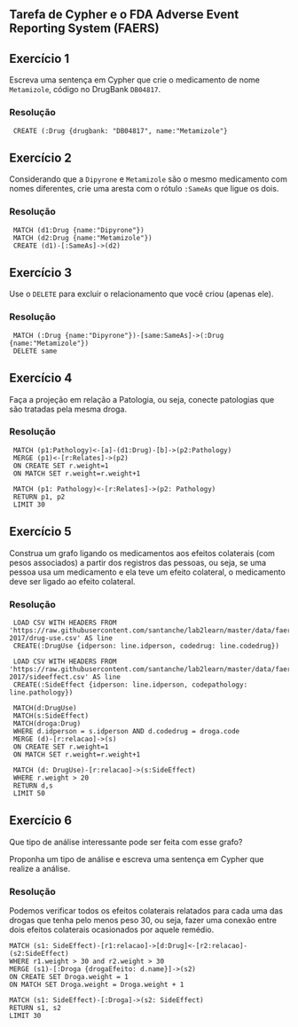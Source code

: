 ## Tarefa de Cypher e o FDA Adverse Event Reporting System (FAERS)

## Exercício 1

Escreva uma sentença em Cypher que crie o medicamento de nome `Metamizole`, código no DrugBank `DB04817`.

### Resolução
~~~cypher
 CREATE (:Drug {drugbank: "DB04817", name:"Metamizole"}
~~~

## Exercício 2

Considerando que a `Dipyrone` e `Metamizole` são o mesmo medicamento com nomes diferentes, crie uma aresta com o rótulo `:SameAs` que ligue os dois.

### Resolução
~~~cypher
 MATCH (d1:Drug {name:"Dipyrone"})
 MATCH (d2:Drug {name:"Metamizole"})
 CREATE (d1)-[:SameAs]->(d2)
~~~

## Exercício 3

Use o `DELETE` para excluir o relacionamento que você criou (apenas ele).

### Resolução
~~~cypher
 MATCH (:Drug {name:"Dipyrone"})-[same:SameAs]->(:Drug {name:"Metamizole"})
 DELETE same
~~~

## Exercício 4

Faça a projeção em relação a Patologia, ou seja, conecte patologias que são tratadas pela mesma droga.

### Resolução
~~~cypher
 MATCH (p1:Pathology)<-[a]-(d1:Drug)-[b]->(p2:Pathology)
 MERGE (p1)<-[r:Relates]->(p2)
 ON CREATE SET r.weight=1
 ON MATCH SET r.weight=r.weight+1

 MATCH (p1: Pathology)<-[r:Relates]->(p2: Pathology) 
 RETURN p1, p2
 LIMIT 30
~~~

## Exercício 5

Construa um grafo ligando os medicamentos aos efeitos colaterais (com pesos associados) a partir dos registros das pessoas, ou seja, se uma pessoa usa um medicamento e ela teve um efeito colateral, o medicamento deve ser ligado ao efeito colateral.

### Resolução
~~~cypher
 LOAD CSV WITH HEADERS FROM 'https://raw.githubusercontent.com/santanche/lab2learn/master/data/faers-2017/drug-use.csv' AS line
 CREATE(:DrugUse {idperson: line.idperson, codedrug: line.codedrug})

 LOAD CSV WITH HEADERS FROM 'https://raw.githubusercontent.com/santanche/lab2learn/master/data/faers-2017/sideeffect.csv' AS line
 CREATE(:SideEffect {idperson: line.idperson, codepathology: line.pathology})

 MATCH(d:DrugUse)
 MATCH(s:SideEffect)
 MATCH(droga:Drug)
 WHERE d.idperson = s.idperson AND d.codedrug = droga.code
 MERGE (d)-[r:relacao]->(s)
 ON CREATE SET r.weight=1
 ON MATCH SET r.weight=r.weight+1

 MATCH (d: DrugUse)-[r:relacao]->(s:SideEffect)
 WHERE r.weight > 20
 RETURN d,s
 LIMIT 50
~~~

## Exercício 6

Que tipo de análise interessante pode ser feita com esse grafo?

Proponha um tipo de análise e escreva uma sentença em Cypher que realize a análise.

### Resolução

Podemos verificar todos os efeitos colaterais relatados para cada uma das drogas que tenha pelo menos peso 30, ou seja, fazer uma conexão entre dois efeitos colaterais ocasionados por aquele remédio.

~~~cypher
MATCH (s1: SideEffect)-[r1:relacao]->[d:Drug]<-[r2:relacao]-(s2:SideEffect)
WHERE r1.weight > 30 and r2.weight > 30
MERGE (s1)-[:Droga {drogaEfeito: d.name}]->(s2)
ON CREATE SET Droga.weight = 1
ON MATCH SET Droga.weight = Droga.weight + 1

MATCH (s1: SideEffect)-[:Droga]->(s2: SideEffect)
RETURN s1, s2
LIMIT 30
~~~


